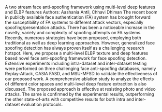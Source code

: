 A two stream face anti-spoofing framework using multi-level deep features and ELBP features
Authors: Aashania Antil, Chhavi Dhiman
The recent boom in publicly available face authentication (FA) system has brought forward the susceptibility of FA systems to different attack vectors, especially spoofing/presentation attacks. There has been a noticeable increase in the novelty, variety and complexity of spoofing attempts on FA systems. Recently, numerous strategies have been proposed, employing both traditional as well as deep learning approaches. However, generalized face spoofing detection has always proven itself as a challenging research hotspot. Here, we propose a multi-level ELBP texture and deep features based novel face anti-spoofing framework for face spoofing detection. Extensive experiments including intra-dataset and inter-dataset testing were performed on three challenging face anti-spoofing databases, namely Replay-Attack, CASIA FASD, and MSU-MFSD to validate the effectiveness of our proposed work. A comprehensive ablation study to analyze the effects of different color spaces and multi-level deep feature extraction is also discussed. The proposed approach is effective at resisting photo and video attacks. The same is confirmed by the experimental results, outperforming the other state-of-arts with competitive results for both intra and inter-dataset evaluation protocols.

